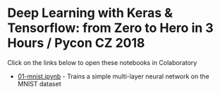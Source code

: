 # Deep Learning with Keras & Tensorflow: from Zero to Hero in 3 Hours / Pycon CZ 2018

Click on the links below to open these notebooks in Colaboratory

* [01-mnist.ipynb](https://colab.research.google.com/github/karlafej/DL_pyconCZ/blob/master/01-mnist.ipynb) - Trains a simple multi-layer neural network on the MNIST dataset
